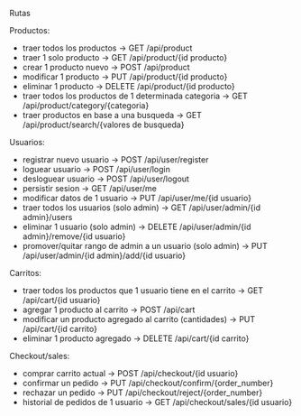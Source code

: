 Rutas

Productos:
- traer todos los productos -> GET /api/product
- traer 1 solo producto -> GET /api/product/{id producto}
- crear 1 producto nuevo -> POST /api/product
- modificar 1 producto -> PUT /api/product/{id producto}
- eliminar 1 producto -> DELETE /api/product/{id producto}
- traer todos los productos de 1 determinada categoria -> GET /api/product/category/{categoria}
- traer productos en base a una busqueda -> GET /api/product/search/{valores de busqueda}

Usuarios:
- registrar nuevo usuario -> POST /api/user/register
- loguear usuario -> POST /api/user/login
- desloguear usuario -> POST /api/user/logout
- persistir sesion -> GET /api/user/me
- modificar datos de 1 usuario -> PUT /api/user/me/{id usuario}
- traer todos los usuarios (solo admin) -> GET /api/user/admin/{id admin}/users
- eliminar 1 usuario (solo admin) -> DELETE /api/user/admin/{id admin}/remove/{id usuario}
- promover/quitar rango de admin a un usuario (solo admin) -> PUT /api/user/admin/{id admin}/add/{id usuario}

Carritos:
- traer todos los productos que 1 usuario tiene en el carrito -> GET /api/cart/{id usuario}
- agregar 1 producto al carrito -> POST /api/cart
- modificar un producto agregado al carrito (cantidades) -> PUT /api/cart/{id carrito}
- eliminar 1 producto agregado -> DELETE /api/cart/{id carrito}

Checkout/sales:
- comprar carrito actual -> POST /api/checkout/{id usuario}
- confirmar un pedido -> PUT /api/checkout/confirm/{order_number}
- rechazar un pedido -> PUT /api/checkout/reject/{order_number}
- historial de pedidos de 1 usuario -> GET /api/checkout/sales/{id usuario}